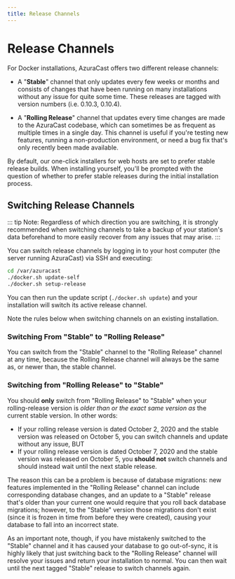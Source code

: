 ```yaml
---
title: Release Channels
---
```


# Release Channels

For Docker installations, AzuraCast offers two different release channels:

 - A "**Stable**" channel that only updates every few weeks or months and consists of changes that have been running on many installations without any issue for quite some time. These releases are tagged with version numbers (i.e. 0.10.3, 0.10.4).

 - A "**Rolling Release**" channel that updates every time changes are made to the AzuraCast codebase, which can sometimes be as frequent as multiple times in a single day. This channel is useful if you're testing new features, running a non-production environment, or need a bug fix that's only recently been made available.

By default, our one-click installers for web hosts are set to prefer stable release builds. When installing yourself, you'll be prompted with the question of whether to prefer stable releases during the initial installation process.

## Switching Release Channels

::: tip
Note: Regardless of which direction you are switching, it is strongly recommended when switching channels to take a backup of your station's data beforehand to more easily recover from any issues that may arise.
:::

You can switch release channels by logging in to your host computer (the server running AzuraCast) via SSH and executing:

```bash
cd /var/azuracast
./docker.sh update-self
./docker.sh setup-release
```

You can then run the update script (`./docker.sh update`) and your installation will switch its active release channel.

Note the rules below when switching channels on an existing installation.

### Switching From "Stable" to "Rolling Release"

You can switch from the "Stable" channel to the "Rolling Release" channel at any time, because the Rolling Release channel will always be the same as, or newer than, the stable channel.

### Switching from "Rolling Release" to "Stable"

You should **only** switch from "Rolling Release" to "Stable" when your rolling-release version is _older than or the exact same version as_ the current stable version. In other words:

 - If your rolling release version is dated October 2, 2020 and the stable version was released on October 5, you can switch channels and update without any issue, BUT
 - If your rolling release version is dated October 7, 2020 and the stable version was released on October 5, you **should not** switch channels and should instead wait until the next stable release.

The reason this can be a problem is because of database migrations: new features implemented in the "Rolling Release" channel can include corresponding database changes, and an update to a "Stable" release that's older than your current one would require that you roll back database migrations; however, to the "Stable" version those migrations don't exist (since it is frozen in time from before they were created), causing your database to fall into an incorrect state.

As an important note, though, if you have mistakenly switched to the "Stable" channel and it has caused your database to go out-of-sync, it is highly likely that just switching back to the "Rolling Release" channel will resolve your issues and return your installation to normal. You can then wait until the next tagged "Stable" release to switch channels again.